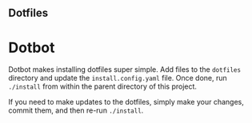 ## Dotfiles

# Dotbot

Dotbot makes installing dotfiles super simple. Add files to the `dotfiles` directory and update the
`install.config.yaml` file. Once done, run `./install` from within the parent directory of this
project.

If you need to make updates to the dotfiles, simply make your changes, commit them, and then re-run
`./install`.
